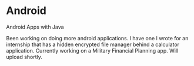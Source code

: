 # Android
Android Apps with Java

Been working on doing more android applications. 
I have one I wrote for an internship that has a
hidden encrypted file manager behind a calculator
application. Currently working on a Military 
Financial Planning app. Will upload shortly.
